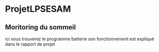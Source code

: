 # ProjetLPSESAM
## Moritoring du sommeil 

ici vous trouverez le programme batterie son fonctionnement est expliqué dans le rapport de projet 
 

